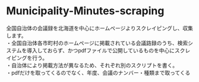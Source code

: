 # Municipality-Minutes-scraping
全国自治体の会議録を北海道を中心にホームページよりスクレイピングし、収集します。  
・全国自治体各市町村のホームページに掲載されている会議路録のうち、検索システムを導入しておらず、かつpdfファイルで公開しているものを中心にスクレイピングを行う。  
・自治体により掲載方法が異なるため、それぞれ別のスクリプトを書く。  
・pdfだけを取ってくるのでなく、年度、会議のナンバー・種類まで取ってくる  
